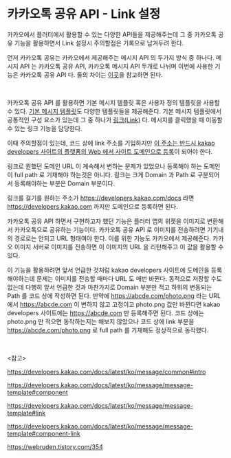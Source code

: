 # 카카오톡 공유 API - Link 설정

카카오에서 플러터에서 활용할 수 있는 다양한 API들을 제공해주는데 그 중 카카오톡 공유 기능을 활용하면서 Link 설정시 주의할점은 기록으로 남겨두려 한다.

먼저 카카오톡 공유는 카카오에서 제공해주는 메시지 API 의 두가지 방식 중 하나다. 메시지 API 는 카카오톡 공유 API, 카카오톡 메시지 API 두개로 나뉘며 이번에 사용한 기능은 카카오톡 공유 API 다. 둘의 차이는 [이곳](https://developers.kakao.com/docs/latest/ko/message/common#intro)을 참고하면 된다.

<br>

카카오톡 공유 API 를 활용하면 기본 메시지 템플릿 혹은 사용자 정의 템플릿을 사용할 수 있다. [기본 메시지 템플릿](https://developers.kakao.com/docs/latest/ko/message/message-template#component)도 다양한 템플릿들을 제공해준다. 기본 메시지 템플릿에서 공통적인 구성 요소가 있는데 그 중 하나가 [링크(Link)](https://developers.kakao.com/docs/latest/ko/message/message-template#link) 다. 메시지를 클릭했을 때 이동할 수 있는 링크 기능을 담당한다.

이때 주의할점이 있는데, 코드 상에 link 주소를 기입하지만 <u>이 주소는 반드시 kakao developers 사이트의 플랫폼의 Web 에서 사이트 도메인으로 등록</u>이 되어야 한다.

링크로 원했던 도메인 URL 이 계속해서 변하는 문제가 있었으나 등록해야 하는 도메인이 full path 로 기재해야 하는것은 아니다. 링크는 크게 Domain 과 Path 로 구분되어서 등록해야하는 부분은 Domain 부분이다.

링크를 걸기를 원하는 주소가 https://developers.kakao.com/docs 라면 https://developers.kakao.com 까지만 도메인으로 등록하면 된다.

카카오톡 공유 API 하면서 구현하고자 했던 기능은 플러터 앱의 위젯을 이미지로 변환해서 카카오톡으로 공유하는 기능이다. 카카오톡 공유 API 로 이미지를 전송하려면 기기내의 경로로는 안되고 URL 형태여야 한다. 이를 위한 기능도 카카오에서 제공해준다. 카카오 이미지 서버로 이미지를 전송하면 이 이미지의 URL 을 리턴해주고 이 값을 활용할 수 있다. 

이 기능을 활용하려면 앞서 언급한 것처럼 kakao developers 사이트에 도메인을 등록 해야하는데 문제는 이미지를 전송할 때마다 URL 도 매번 바뀐다. 동적으로 저장할 수도 없는데 다행히 앞서 언급한 것과 마찬가지로 Domain 부분만 적고 하위의 변동되는 Path 를 코드 상에 작성하면 된다. 만약에 https://abcde.com/photo.png 라는 URL 에서 https://abcde.com 이 변하지 않고 고정이고 photo.png 값만 바뀐다면 kakao developers 사이트에는 https://abcde.com 만 등록해주면 된다. 코드 상에는 photo.png 만 적으면 동작하는지는 해보지 않았으나 코드 상에 link 부분을 https://abcde.com/photo.png 로 full path 를 기재해도 정상적으로 동작했다.

<br>

<참고>

https://developers.kakao.com/docs/latest/ko/message/common#intro

https://developers.kakao.com/docs/latest/ko/message/message-template#component

https://developers.kakao.com/docs/latest/ko/message/message-template#link

https://developers.kakao.com/docs/latest/ko/message/message-template#component-link

https://webruden.tistory.com/354

